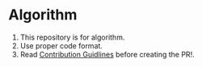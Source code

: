 #  Algorithm
1. This repository is for algorithm.
2. Use proper code format.
3. Read [Contribution Guidlines](https://github.com/aneels3/Algorithm/blob/master/CONTRIBUTION.md) before creating the PR!.
